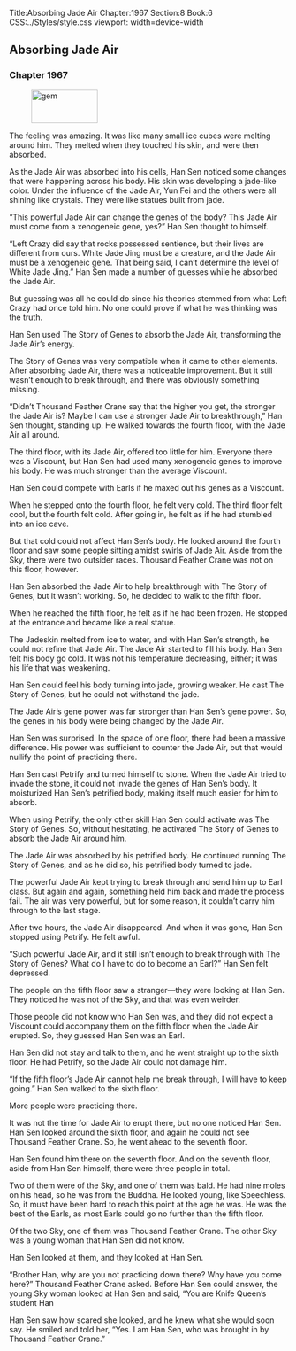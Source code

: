 Title:Absorbing Jade Air 
Chapter:1967 
Section:8 
Book:6 
CSS:../Styles/style.css 
viewport: width=device-width
  
## Absorbing Jade Air
### Chapter 1967
  
<figure>
	<img src="../Images/gem.gif" alt="gem" id="gem" width="120" height="60" />
</figure>
  

  
The feeling was amazing. It was like many small ice cubes were melting around him. They melted when they touched his skin, and were then absorbed.

As the Jade Air was absorbed into his cells, Han Sen noticed some changes that were happening across his body. His skin was developing a jade-like color. Under the influence of the Jade Air, Yun Fei and the others were all shining like crystals. They were like statues built from jade.

“This powerful Jade Air can change the genes of the body? This Jade Air must come from a xenogeneic gene, yes?” Han Sen thought to himself.

“Left Crazy did say that rocks possessed sentience, but their lives are different from ours. White Jade Jing must be a creature, and the Jade Air must be a xenogeneic gene. That being said, I can’t determine the level of White Jade Jing.” Han Sen made a number of guesses while he absorbed the Jade Air.

But guessing was all he could do since his theories stemmed from what Left Crazy had once told him. No one could prove if what he was thinking was the truth.

Han Sen used The Story of Genes to absorb the Jade Air, transforming the Jade Air’s energy.

The Story of Genes was very compatible when it came to other elements. After absorbing Jade Air, there was a noticeable improvement. But it still wasn’t enough to break through, and there was obviously something missing.

“Didn’t Thousand Feather Crane say that the higher you get, the stronger the Jade Air is? Maybe I can use a stronger Jade Air to breakthrough,” Han Sen thought, standing up. He walked towards the fourth floor, with the Jade Air all around.

The third floor, with its Jade Air, offered too little for him. Everyone there was a Viscount, but Han Sen had used many xenogeneic genes to improve his body. He was much stronger than the average Viscount.

Han Sen could compete with Earls if he maxed out his genes as a Viscount.

When he stepped onto the fourth floor, he felt very cold. The third floor felt cool, but the fourth felt cold. After going in, he felt as if he had stumbled into an ice cave.

But that cold could not affect Han Sen’s body. He looked around the fourth floor and saw some people sitting amidst swirls of Jade Air. Aside from the Sky, there were two outsider races. Thousand Feather Crane was not on this floor, however.

Han Sen absorbed the Jade Air to help breakthrough with The Story of Genes, but it wasn’t working. So, he decided to walk to the fifth floor.

When he reached the fifth floor, he felt as if he had been frozen. He stopped at the entrance and became like a real statue.

The Jadeskin melted from ice to water, and with Han Sen’s strength, he could not refine that Jade Air. The Jade Air started to fill his body. Han Sen felt his body go cold. It was not his temperature decreasing, either; it was his life that was weakening.

Han Sen could feel his body turning into jade, growing weaker. He cast The Story of Genes, but he could not withstand the jade.

The Jade Air’s gene power was far stronger than Han Sen’s gene power. So, the genes in his body were being changed by the Jade Air.

Han Sen was surprised. In the space of one floor, there had been a massive difference. His power was sufficient to counter the Jade Air, but that would nullify the point of practicing there.

Han Sen cast Petrify and turned himself to stone. When the Jade Air tried to invade the stone, it could not invade the genes of Han Sen’s body. It moisturized Han Sen’s petrified body, making itself much easier for him to absorb.

When using Petrify, the only other skill Han Sen could activate was The Story of Genes. So, without hesitating, he activated The Story of Genes to absorb the Jade Air around him.

The Jade Air was absorbed by his petrified body. He continued running The Story of Genes, and as he did so, his petrified body turned to jade.

The powerful Jade Air kept trying to break through and send him up to Earl class. But again and again, something held him back and made the process fail. The air was very powerful, but for some reason, it couldn’t carry him through to the last stage.

After two hours, the Jade Air disappeared. And when it was gone, Han Sen stopped using Petrify. He felt awful.

“Such powerful Jade Air, and it still isn’t enough to break through with The Story of Genes? What do I have to do to become an Earl?” Han Sen felt depressed.

The people on the fifth floor saw a stranger—they were looking at Han Sen. They noticed he was not of the Sky, and that was even weirder.

Those people did not know who Han Sen was, and they did not expect a Viscount could accompany them on the fifth floor when the Jade Air erupted. So, they guessed Han Sen was an Earl.

Han Sen did not stay and talk to them, and he went straight up to the sixth floor. He had Petrify, so the Jade Air could not damage him.

“If the fifth floor’s Jade Air cannot help me break through, I will have to keep going.” Han Sen walked to the sixth floor.

More people were practicing there.

It was not the time for Jade Air to erupt there, but no one noticed Han Sen. Han Sen looked around the sixth floor, and again he could not see Thousand Feather Crane. So, he went ahead to the seventh floor.

Han Sen found him there on the seventh floor. And on the seventh floor, aside from Han Sen himself, there were three people in total.

Two of them were of the Sky, and one of them was bald. He had nine moles on his head, so he was from the Buddha. He looked young, like Speechless. So, it must have been hard to reach this point at the age he was. He was the best of the Earls, as most Earls could go no further than the fifth floor.

Of the two Sky, one of them was Thousand Feather Crane. The other Sky was a young woman that Han Sen did not know.

Han Sen looked at them, and they looked at Han Sen.

“Brother Han, why are you not practicing down there? Why have you come here?” Thousand Feather Crane asked. Before Han Sen could answer, the young Sky woman looked at Han Sen and said, “You are Knife Queen’s student Han

Han Sen saw how scared she looked, and he knew what she would soon say. He smiled and told her, “Yes. I am Han Sen, who was brought in by Thousand Feather Crane.”